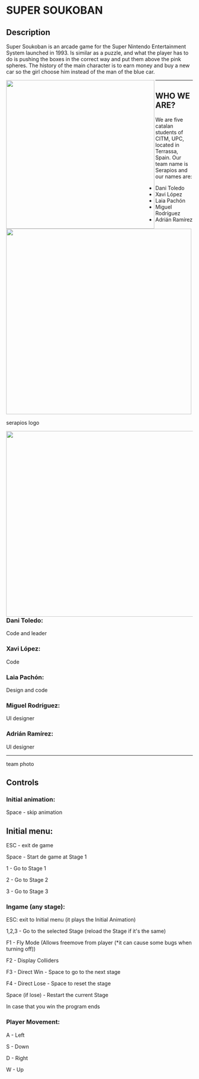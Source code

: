 # SUPER SOUKOBAN

## Description
 Super Soukoban is an arcade game for the Super Nintendo Entertainment System launched in 1993. Is similar as a puzzle, and what the player has to do is pushing the boxes in the correct way and put them above the pink spheres. The history of the main character is to earn money and buy a new car so the girl choose him instead of the man of the blue car.
 
 <img align="left" width="400" height="400" src="http://www.emulanium.com/images/snes/Super%20Soukoban.png">
 
 ***
 
 ## WHO WE ARE?
 We are five catalan students of CITM, UPC, located in Terrassa, Spain. Our team name is Serapios and our names are:
 - Dani Toledo
 - Xavi López
 - Laia Pachón
 - Miguel Rodríguez
 - Adrián Ramírez

<img width="500" height="500" src="https://cdn.discordapp.com/attachments/818140279147724820/835096871692533771/serapios_logo.png">

serapios logo


<img align="left" width="700" height="500" src="https://cdn.discordapp.com/attachments/818140279147724820/848592806691471360/IMG-20210527-WA0023_1.jpg">



### Dani Toledo:
 Code and leader
### Xavi López:
 Code
### Laia Pachón:
 Design and code
### Miguel Rodríguez:
 UI designer
### Adrián Ramírez:
 UI designer
***

 team photo
 
## Controls
### Initial animation:

Space - skip animation

## Initial menu:

ESC - exit de game

Space - Start de game at Stage 1

1 - Go to Stage 1

2 - Go to Stage 2

3 - Go to Stage 3

### Ingame (any stage):

ESC: exit to Initial menu (it plays the Initial Animation)

1,2,3 - Go to the selected Stage (reload the Stage if it's the same)

F1 - Fly Mode (Allows freemove from player (*it can cause some bugs when turning off))

F2 - Display Colliders

F3 - Direct Win - Space to go to the next stage

F4 - Direct Lose - Space to reset the stage

Space (if lose) - Restart the current Stage

In case that you win the program ends

### Player Movement:

A - Left

S - Down

D - Right

W - Up
